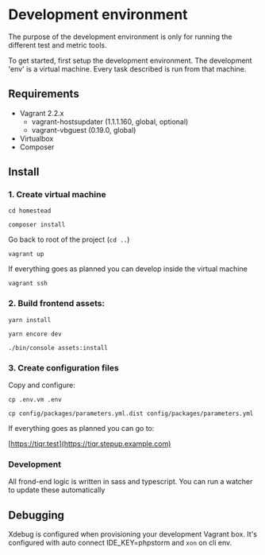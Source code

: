 Development environment
======================

The purpose of the development environment is only for running the different test and metric tools.

To get started, first setup the development environment. The development 'env' is a virtual machine. Every task described is run
from that machine.  

Requirements
-------------------
- Vagrant 2.2.x
    - vagrant-hostsupdater (1.1.1.160, global, optional)
    - vagrant-vbguest (0.19.0, global)
- Virtualbox
- Composer

Install
-------------------

### 1. Create virtual machine

``` cd homestead ``` 
 
``` composer install ```

Go back to root of the project (```cd ..```) 

``` vagrant up ```

If everything goes as planned you can develop inside the virtual machine

``` vagrant ssh ```

### 2. Build frontend assets:

``` yarn install ```

``` yarn encore dev ```

``` ./bin/console assets:install ```

### 3. Create configuration files

Copy and configure:
 
```cp .env.vm .env```

```cp config/packages/parameters.yml.dist config/packages/parameters.yml```

If everything goes as planned you can go to:

[https://tiqr.test](https://tiqr.stepup.example.com)

### Development

All frond-end logic is written in sass and typescript. You can run a watcher to update these automatically

Debugging
-------------------
Xdebug is configured when provisioning your development Vagrant box. 
It's configured with auto connect IDE_KEY=phpstorm and ```xon``` on cli env. 
